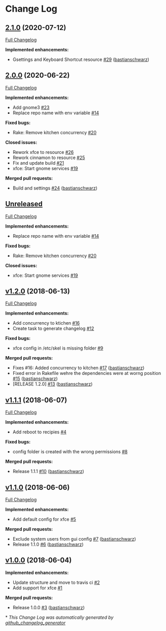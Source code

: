 # Change Log

## [2.1.0](https://github.com/codenamephp/chef.cookbook.gui/tree/2.1.0) (2020-07-12)

[Full Changelog](https://github.com/codenamephp/chef.cookbook.gui/compare/2.0.0...2.1.0)

**Implemented enhancements:**

- Gsettings and Keyboard Shortcut resource [\#29](https://github.com/codenamephp/chef.cookbook.gui/pull/29) ([bastianschwarz](https://github.com/bastianschwarz))

## [2.0.0](https://github.com/codenamephp/chef.cookbook.gui/tree/2.0.0) (2020-06-22)

[Full Changelog](https://github.com/codenamephp/chef.cookbook.gui/compare/v1.2.0...2.0.0)

**Implemented enhancements:**

- Add gnome3 [\#23](https://github.com/codenamephp/chef.cookbook.gui/issues/23)
- Replace repo name with env variable [\#14](https://github.com/codenamephp/chef.cookbook.gui/issues/14)

**Fixed bugs:**

- Rake: Remove kitchen concurrency [\#20](https://github.com/codenamephp/chef.cookbook.gui/issues/20)

**Closed issues:**

- Rework xfce to resource [\#26](https://github.com/codenamephp/chef.cookbook.gui/issues/26)
- Rework cinnamon to resource [\#25](https://github.com/codenamephp/chef.cookbook.gui/issues/25)
- Fix and update build [\#21](https://github.com/codenamephp/chef.cookbook.gui/issues/21)
- xfce: Start gnome services [\#19](https://github.com/codenamephp/chef.cookbook.gui/issues/19)

**Merged pull requests:**

- Build and settings [\#24](https://github.com/codenamephp/chef.cookbook.gui/pull/24) ([bastianschwarz](https://github.com/bastianschwarz))

## [Unreleased](https://github.com/codenamephp/chef.cookbook.gui/tree/HEAD)

[Full Changelog](https://github.com/codenamephp/chef.cookbook.gui/compare/v1.2.0...HEAD)

**Implemented enhancements:**

- Replace repo name with env variable [\#14](https://github.com/codenamephp/chef.cookbook.gui/issues/14)

**Fixed bugs:**

- Rake: Remove kitchen concurrency [\#20](https://github.com/codenamephp/chef.cookbook.gui/issues/20)

**Closed issues:**

- xfce: Start gnome services [\#19](https://github.com/codenamephp/chef.cookbook.gui/issues/19)

## [v1.2.0](https://github.com/codenamephp/chef.cookbook.gui/tree/v1.2.0) (2018-06-13)
[Full Changelog](https://github.com/codenamephp/chef.cookbook.gui/compare/v1.1.1...v1.2.0)

**Implemented enhancements:**

- Add concurrency to ktichen [\#16](https://github.com/codenamephp/chef.cookbook.gui/issues/16)
- Create task to generate changelog [\#12](https://github.com/codenamephp/chef.cookbook.gui/issues/12)

**Fixed bugs:**

- xfce config in /etc/skel is missing folder [\#9](https://github.com/codenamephp/chef.cookbook.gui/issues/9)

**Merged pull requests:**

- Fixes \#16: Added concurrency to kitchen [\#17](https://github.com/codenamephp/chef.cookbook.gui/pull/17) ([bastianschwarz](https://github.com/bastianschwarz))
- Fixed error in Rakefile wehre the dependencies were at worng position [\#15](https://github.com/codenamephp/chef.cookbook.gui/pull/15) ([bastianschwarz](https://github.com/bastianschwarz))
- \[RELEASE 1.2.0\] [\#13](https://github.com/codenamephp/chef.cookbook.gui/pull/13) ([bastianschwarz](https://github.com/bastianschwarz))

## [v1.1.1](https://github.com/codenamephp/chef.cookbook.gui/tree/v1.1.1) (2018-06-07)
[Full Changelog](https://github.com/codenamephp/chef.cookbook.gui/compare/v1.1.0...v1.1.1)

**Implemented enhancements:**

- Add reboot to recipies [\#4](https://github.com/codenamephp/chef.cookbook.gui/issues/4)

**Fixed bugs:**

- config folder is created with the wrong permissions [\#8](https://github.com/codenamephp/chef.cookbook.gui/issues/8)

**Merged pull requests:**

- Release 1.1.1 [\#10](https://github.com/codenamephp/chef.cookbook.gui/pull/10) ([bastianschwarz](https://github.com/bastianschwarz))

## [v1.1.0](https://github.com/codenamephp/chef.cookbook.gui/tree/v1.1.0) (2018-06-06)
[Full Changelog](https://github.com/codenamephp/chef.cookbook.gui/compare/v1.0.0...v1.1.0)

**Implemented enhancements:**

- Add default config for xfce [\#5](https://github.com/codenamephp/chef.cookbook.gui/issues/5)

**Merged pull requests:**

- Exclude system users from gui config [\#7](https://github.com/codenamephp/chef.cookbook.gui/pull/7) ([bastianschwarz](https://github.com/bastianschwarz))
- Release 1.1.0 [\#6](https://github.com/codenamephp/chef.cookbook.gui/pull/6) ([bastianschwarz](https://github.com/bastianschwarz))

## [v1.0.0](https://github.com/codenamephp/chef.cookbook.gui/tree/v1.0.0) (2018-06-04)
**Implemented enhancements:**

- Update structure and move to travis ci [\#2](https://github.com/codenamephp/chef.cookbook.gui/issues/2)
- Add support for xfce [\#1](https://github.com/codenamephp/chef.cookbook.gui/issues/1)

**Merged pull requests:**

- Release 1.0.0 [\#3](https://github.com/codenamephp/chef.cookbook.gui/pull/3) ([bastianschwarz](https://github.com/bastianschwarz))



\* *This Change Log was automatically generated by [github_changelog_generator](https://github.com/skywinder/Github-Changelog-Generator)*
